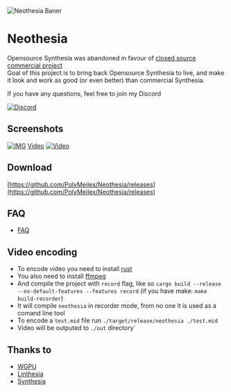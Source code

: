 ![Neothesia Baner](https://i.imgur.com/QfdMwMI.png)

# Neothesia
Opensource Synthesia was abandoned in favour of [closed source commercial project](https://www.synthesiagame.com/)  
Goal of this project is to bring back Opensource Synthesia to live, and make it look and work as good (or even better) than commercial Synthesia.

If you have any questions, feel free to join my Discord

[<img alt="Discord" src="https://img.shields.io/discord/273176778946641920?logo=discord&style=for-the-badge&color=%23a051ee">](https://discord.gg/sgeZuVA)
## Screenshots
[![IMG](https://i.imgur.com/WUO61EN.png)](https://youtu.be/ReE9nVuMCSE)
[Video](https://youtu.be/ReE9nVuMCSE)
[![Video](https://i.imgur.com/1R5uOnA.png)](https://youtu.be/ReE9nVuMCSE)
## Download
[https://github.com/PolyMeilex/Neothesia/releases](https://github.com/PolyMeilex/Neothesia/releases)
## FAQ
- [FAQ](https://github.com/PolyMeilex/Neothesia/wiki/FAQ)


## Video encoding
- To encode video you need to install [rust](https://www.rust-lang.org/)
- You also need to install [ffmpeg](https://ffmpeg.org/)
- And compile the project with `record` flag, like so `cargo build --release --no-default-features --features record` (if you have make: `make build-recorder`)
- It will compile `neothesia` in recorder mode, from no one it is used as a comand line tool
- To encode a `test.mid` file run `./target/release/neothesia ./test.mid`
- Video will be outputed to `./out` directory`

## Thanks to
- [WGPU](https://wgpu.rs/)
- [Linthesia](https://github.com/linthesia/linthesia)
- [Synthesia](https://github.com/johndpope/pianogame)
